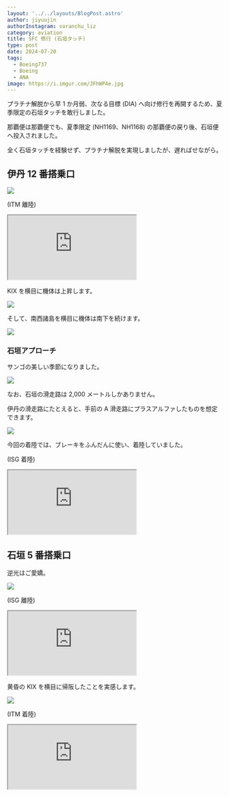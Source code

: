 ```yaml
---
layout: '../../layouts/BlogPost.astro'
author: jiyuujin
authorInstagram: soranchu_liz
category: aviation
title: SFC 修行 (石垣タッチ)
type: post
date: 2024-07-20
tags:
  - Boeing737
  - Boeing
  - ANA
image: https://i.imgur.com/JFhWP4e.jpg
---
```


プラチナ解脱から早 1 か月弱、次なる目標 (DIA) へ向け修行を再開するため、夏季限定の石垣タッチを敢行しました。

那覇便は那覇便でも、夏季限定 (NH1169、NH1168) の那覇便の戻り後、石垣便へ投入されました。

全く石垣タッチを経験せず、プラチナ解脱を実現しましたが、遅ればせながら。

## 伊丹 12 番搭乗口

![](/assets/img/20240720/JA88AN_1.JPG)

(ITM 離陸)

<div class="wrapper">
  <div class="container">
    <iframe src="https://www.youtube.com/embed/T0hxEFnx0es" class="player" title="Boeing737 音" loading="lazy"></iframe>
  </div>
</div>

KIX を横目に機体は上昇します。

![](/assets/img/20240720/JA88AN_2.JPG)

そして、南西諸島を横目に機体は南下を続けます。

![](/assets/img/20240720/JA88AN_3.JPG)

### 石垣アプローチ

サンゴの美しい季節になりました。

![](/assets/img/20240720/ISG_1.JPG)

なお、石垣の滑走路は 2,000 メートルしかありません。

伊丹の滑走路にたとえると、手前の A 滑走路にプラスアルファしたものを想定できます。

![](/assets/img/20240720/ISG_2.JPG)

今回の着陸では、ブレーキをふんだんに使い、着陸していました。

(ISG 着陸)

<div class="wrapper">
  <div class="container">
    <iframe src="https://www.youtube.com/embed/AJtSG7_0YLQ" class="player" title="Boeing737 音" loading="lazy"></iframe>
  </div>
</div>

## 石垣 5 番搭乗口

逆光はご愛嬌。

![](/assets/img/20240720/JA88AN_4.JPG)

(ISG 離陸)

<div class="wrapper">
  <div class="container">
    <iframe src="https://www.youtube.com/embed/aSweaQtv-hY" class="player" title="Boeing737 音" loading="lazy"></iframe>
  </div>
</div>

黄昏の KIX を横目に帰阪したことを実感します。

![](/assets/img/20240720/KIX.JPG)

(ITM 着陸)

<div class="wrapper">
  <div class="container">
    <iframe src="https://www.youtube.com/embed/Dw7hp8MyEaE" class="player" title="Boeing737 音" loading="lazy"></iframe>
  </div>
</div>
